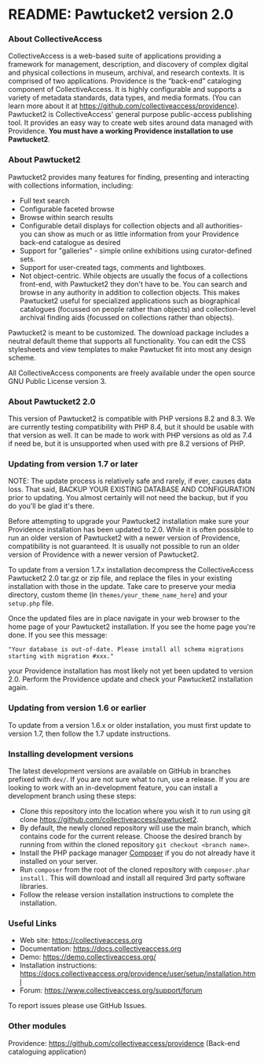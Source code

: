 # README: Pawtucket2 version 2.0

### About CollectiveAccess

CollectiveAccess is a web-based suite of applications providing a framework for management, description, and discovery of complex digital and physical collections in museum, archival, and research contexts. It is comprised of two applications. Providence is the “back-end” cataloging component of CollectiveAccess. It is highly configurable and supports a variety of metadata standards, data types, and media formats. (You can learn more about it at https://github.com/collectiveaccess/providence). Pawtucket2 is CollectiveAccess' general purpose public-access publishing tool. It provides an easy way to create web sites around data managed with Providence. **You must have a working Providence installation to use Pawtucket2**.

### About Pawtucket2

Pawtucket2 provides many features for finding, presenting and interacting with collections information, including:

* Full text search
* Configurable faceted browse
* Browse within search results
* Configurable detail displays for collection objects and all authorities- you can show as much or as little information from your Providence back-end catalogue as desired
* Support for "galleries" - simple online exhibitions using curator-defined sets. 
* Support for user-created tags, comments and lightboxes.
* Not object-centric. While objects are usually the focus of a collections front-end, with Pawtucket2 they don't have to be. You can search and browse in any authority in addition to collection objects. This makes Pawtucket2 useful for specialized applications such as biographical catalogues (focussed on people rather than objects) and collection-level archival finding aids (focussed on collections rather than objects).

Pawtucket2 is meant to be customized. The download package includes a neutral default theme that supports all functionality. You can edit the CSS stylesheets and view templates to make Pawtucket fit into most any design scheme. 

All CollectiveAccess components are freely available under the open source GNU Public License version 3.


### About Pawtucket2 2.0

This version of Pawtucket2 is compatible with PHP versions 8.2 and 8.3. We are currently testing compatibility with PHP 8.4, but it should be usable with that version as well. It can be made to work with PHP versions as old as 7.4 if need be, but it is unsupported when used with pre 8.2 versions of PHP.


### Updating from version 1.7 or later

NOTE: The update process is relatively safe and rarely, if ever, causes data loss. That said, BACKUP YOUR EXISTING DATABASE AND CONFIGURATION prior to updating. You almost certainly will not need the backup, but if you do you'll be glad it's there.

Before attempting to upgrade your Pawtucket2 installation make sure your Providence installation has been updated to 2.0. While it is often possible to run an older version of Pawtucket2 with a newer version of Providence, compatibility is not guaranteed. It is usually not possible to run an older version of Providence with a newer version of Pawtucket2.

To update from a version 1.7.x installation decompress the CollectiveAccess Pawtucket2 2.0 tar.gz or zip file, and replace the files in your existing installation with those in the update. Take care to preserve your media directory, custom theme (in `themes/your_theme_name_here`) and your `setup.php` file.

Once the updated files are in place navigate in your web browser to the home page of your Pawtucket2 installation. If you see the home page you're done. If you see this message:

```"Your database is out-of-date. Please install all schema migrations starting with migration #xxx."```
 
your Providence installation has most likely not yet been updated to version 2.0. Perform the Providence update and check your Pawtucket2 installation again.


### Updating from version 1.6 or earlier

To update from a version 1.6.x or older installation, you must first update to version 1.7, then follow the 1.7 update instructions.

### Installing development versions

The latest development versions are available on GitHub in branches prefixed with `dev/`. If you are not sure what to run, use a release. If you are looking to work with an in-development feature, you can install a development branch using these steps:

* Clone this repository into the location where you wish it to run using git clone https://github.com/collectiveaccess/pawtucket2.
* By default, the newly cloned repository will use the main branch, which contains code for the current release. Choose the desired branch by running from within the cloned repository `git checkout <branch name>`.
* Install the PHP package manager [Composer](https://getcomposer.org) if you do not already have it installed on your server.
* Run `composer` from the root of the cloned repository with `composer.phar install.` This will download and install all required 3rd party software libraries.
* Follow the release version installation instructions to complete the installation.

### Useful Links

* Web site: https://collectiveaccess.org
* Documentation: https://docs.collectiveaccess.org
* Demo: https://demo.collectiveaccess.org/
* Installation instructions: https://docs.collectiveaccess.org/providence/user/setup/installation.html
* Forum: https://www.collectiveaccess.org/support/forum

To report issues please use GitHub Issues.

### Other modules

Providence: https://github.com/collectiveaccess/providence (Back-end cataloguing application)
